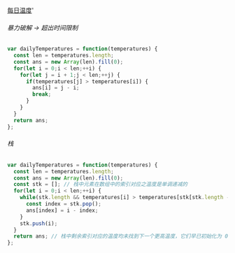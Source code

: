 [每日温度](https://leetcode.cn/problems/daily-temperatures/description/?envType=study-plan-v2&envId=top-100-liked)'

###### 暴力破解 -> 超出时间限制

```javascript
var dailyTemperatures = function(temperatures) {
  const len = temperatures.length;
  const ans = new Array(len).fill(0);
  for(let i = 0;i < len;++i) {
    for(let j = i + 1;j < len;++j) {
      if(temperatures[j] > temperatures[i]) {
        ans[i] = j - i;
        break;
      }
    }
  }
  return ans;
};
```

###### 栈

```javascript
var dailyTemperatures = function(temperatures) {
  const len = temperatures.length;
  const ans = new Array(len).fill(0);
  const stk = []; // 栈中元素在数组中的索引对应之温度是单调递减的
  for(let i = 0;i < len;++i) {
    while(stk.length && temperatures[i] > temperatures[stk[stk.length - 1]]) {
      const index = stk.pop();
      ans[index] = i - index;
    }
    stk.push(i);
  }
  return ans; // 栈中剩余索引对应的温度均未找到下一个更高温度，它们早已初始化为 0，无需进一步处理
};
```